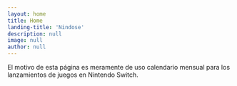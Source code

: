 ```yaml
---
layout: home
title: Home
landing-title: 'Nindose'
description: null
image: null
author: null
---
```


El motivo de esta página es meramente de uso calendario mensual para los lanzamientos de juegos en Nintendo Switch.
